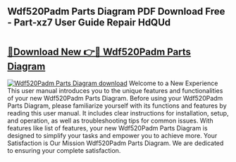 ## Wdf520Padm Parts Diagram PDF Download Free - Part-xz7 User Guide Repair HdQUd

# <h2><a href="http://dflu3vl.blite.top/?on=Wdf520Padm+Parts+Diagram">🔗Download New 👉🔴 Wdf520Padm Parts Diagram</a></h2>

[![Wdf520Padm Parts Diagram download](https://i.imgur.com/lujVjoI.png)](http://dflu3vl.blite.top/?on=Wdf520Padm+Parts+Diagram)
Welcome to a New Experience This user manual introduces you to the unique features and functionalities of your new Wdf520Padm Parts Diagram. Before using your Wdf520Padm Parts Diagram, please familiarize yourself with its functions and features by reading this user manual. It includes clear instructions for installation, setup, and operation, as well as troubleshooting tips for common issues. With features like list of features, your new Wdf520Padm Parts Diagram is designed to simplify your tasks and empower you to achieve more. Your Satisfaction is Our Mission Wdf520Padm Parts Diagram. We are dedicated to ensuring your complete satisfaction.
